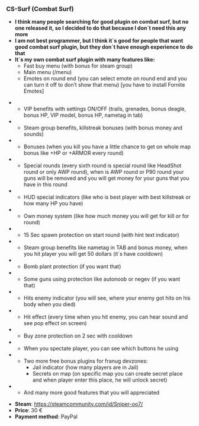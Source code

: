 ### CS-Surf (Combat Surf)
* **I think many people searching for good plugin on combat surf, but no one released it, so I decided to do that because I don´t need this any more**
* **I am not best programmer, but I think it´s good for people that want good combat surf plugin, but they don´t have enough experience to do that**
* **It´s my own combat surf plugin with many features like:**
    - Fast buy menu (with bonus for steam group) 
    - Main menu (/menu)
    - Emotes on round end (you can select emote on round end and you can turn it off to don’t show that menu) [you have to install Fornite Emotes]
- - VIP benefits with settings ON/OFF (trails, grenades, bonus deagle, bonus HP, VIP model, bonus HP, nametag in tab)
- - Steam group benefits, killstreak bonuses (with bonus money and sounds) 
- - Bonuses (when you kill you have a little chance to get on whole map bonus like +HP or +ARMOR every round) 
- - Special rounds (every sixth round is special round like HeadShot round or only AWP round), when is AWP round or P90 round your guns will be removed and you will get money for your guns that you have in this round
- - HUD special indicators (like who is best player with best killstreak or how many HP you have)
- - Own money system (like how much money you will get for kill or for round)
- - 15 Sec spawn protection on start round (with hint text indicator)
- - Steam group benefits like nametag in TAB and bonus money, when you hit player you will get 50 dollars (it´s have cooldown)
- - Bomb plant protection (if you want that)
- - Some guns using protection like autonoob or negev (if you want that)
- - Hits enemy indicator (you will see, where your enemy got hits on his body when you died)
- - Hit effect (every time when you hit enemy, you can hear sound and see pop effect on screen)
- - Buy zone protection on 2 sec with cooldown
- - When you spectate player, you can see which buttons he using 
- -	Two more free bonus plugins for franug devzones:
    - Jail indicator (how many players are in Jail)
    - Secrets on map (on specific map you can create secret place and when player enter this place, he will unlock secret) 
- - And many more good features that you will appreciated
* **Steam**: https://steamcommunity.com/id/Sniper-oo7/
* **Price**: 30 €
* **Payment method**: PayPal
